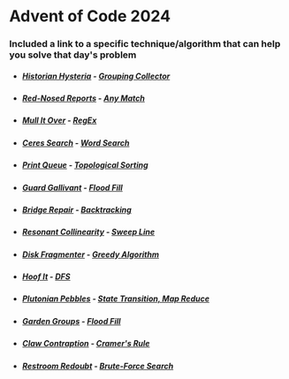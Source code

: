 # Advent of Code 2024

### Included a link to a specific technique/algorithm that can help you solve that day's problem

* ##### [Historian Hysteria](https://github.com/iliyaYanev/advent-of-code-2024/tree/master/src/main/java/day_01) **-** [Grouping Collector](https://www.baeldung.com/java-groupingby-count)
* ##### [Red-Nosed Reports](https://github.com/iliyaYanev/advent-of-code-2024/tree/master/src/main/java/day_02) **-** [Any Match](https://www.geeksforgeeks.org/stream-anymatch-java-examples/)
* ##### [Mull It Over](https://github.com/iliyaYanev/advent-of-code-2024/tree/master/src/main/java/day_03) **-** [RegEx](https://www.geeksforgeeks.org/regular-expressions-in-java/)
* ##### [Ceres Search](https://github.com/iliyaYanev/advent-of-code-2024/tree/master/src/main/java/day_04) **-** [Word Search](https://www.geeksforgeeks.org/search-a-word-in-a-2d-grid-of-characters/)
* ##### [Print Queue](https://github.com/iliyaYanev/advent-of-code-2024/tree/master/src/main/java/day_05) **-** [Topological Sorting](https://www.geeksforgeeks.org/topological-sorting/)
* ##### [Guard Gallivant](https://github.com/iliyaYanev/advent-of-code-2024/tree/master/src/main/java/day_06) **-** [Flood Fill](https://en.wikipedia.org/wiki/Flood_fill)
* ##### [Bridge Repair](https://github.com/iliyaYanev/advent-of-code-2024/tree/master/src/main/java/day_07) **-** [Backtracking](https://www.geeksforgeeks.org/introduction-to-backtracking-2/)
* ##### [Resonant Collinearity](https://github.com/iliyaYanev/advent-of-code-2024/tree/master/src/main/java/day_08) **-** [Sweep Line ](https://en.wikipedia.org/wiki/Sweep_line_algorithm)
* ##### [Disk Fragmenter](https://github.com/iliyaYanev/advent-of-code-2024/tree/master/src/main/java/day_09) **-** [Greedy Algorithm](https://en.wikipedia.org/wiki/Greedy_algorithm)
* ##### [Hoof It](https://github.com/iliyaYanev/advent-of-code-2024/tree/master/src/main/java/day_10) **-** [DFS](https://en.wikipedia.org/wiki/Depth-first_search)
* ##### [Plutonian Pebbles](https://github.com/iliyaYanev/advent-of-code-2024/tree/master/src/main/java/day_11) **-** [State Transition, Map Reduce](https://en.wikipedia.org/wiki/MapReduce)
* ##### [Garden Groups](https://github.com/iliyaYanev/advent-of-code-2024/tree/master/src/main/java/day_12) **-** [Flood Fill](https://www.geeksforgeeks.org/flood-fill-algorithm/)
* ##### [Claw Contraption](https://github.com/iliyaYanev/advent-of-code-2024/tree/master/src/main/java/day_13) **-** [Cramer's Rule](https://en.wikipedia.org/wiki/Cramer%27s_rule)
* ##### [Restroom Redoubt](https://github.com/iliyaYanev/advent-of-code-2024/tree/master/src/main/java/day_14) **-** [Brute-Force Search](https://en.wikipedia.org/wiki/Brute-force_search)
